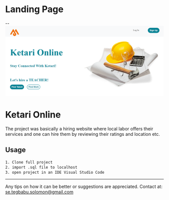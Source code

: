 # Landing Page
--
<img src="./screenshot/index.png"></img>

# Ketari Online

The project was basically a hiring website where local labor offers their services and one can hire them by reviewing their ratings and location etc.

## Usage

```
1. Clone full project
2. import .sql file to localhost
3. open project in an IDE Visual Studio Code

```
---

Any tips on how it can be better or suggestions are appreciated.
Contact at: se.tegbabu.solomon@gmail.com

